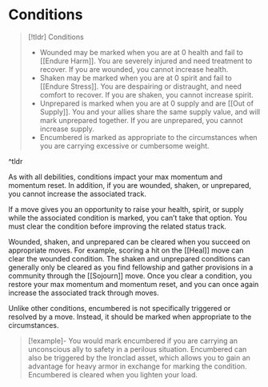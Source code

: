 # Conditions
>[!tldr] Conditions
>- Wounded may be marked when you are at 0 health and fail to [[Endure Harm]]. You are severely injured and need treatment to recover. If you are wounded, you cannot increase health.
>- Shaken may be marked when you are at 0 spirit and fail to [[Endure Stress]]. You are despairing or distraught, and need comfort to recover. If you are shaken, you cannot increase spirit.
>- Unprepared is marked when you are at 0 supply and are [[Out of Supply]]. You and your allies share the same supply value, and will mark unprepared together. If you are unprepared, you cannot increase supply.
>- Encumbered is marked as appropriate to the circumstances when you are carrying excessive or cumbersome weight. 

^tldr

As with all debilities, conditions impact your max momentum and momentum reset. In addition, if you are wounded, shaken, or unprepared, you cannot increase the associated track.

If a move gives you an opportunity to raise your health, spirit, or supply while the associated condition is marked, you can’t take that option. You must clear the condition before improving the related status track.

Wounded, shaken, and unprepared can be cleared when you succeed on appropriate moves. For example, scoring a hit on the [[Heal]] move can clear the wounded condition. The shaken and unprepared conditions can generally only be cleared as you find fellowship and gather provisions in a community through the [[Sojourn]] move. Once you clear a condition, you restore your max momentum and momentum reset, and you can once again increase the associated track through moves.

Unlike other conditions, encumbered is not specifically triggered or resolved by a move. Instead, it should be marked when appropriate to the circumstances. 

>[!example]- 
>You would mark encumbered if you are carrying an unconscious ally to safety in a perilous situation. Encumbered can also be triggered by the Ironclad asset, which allows you to gain an advantage for heavy armor in exchange for marking the condition. Encumbered is cleared when you lighten your load.